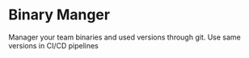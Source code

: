 # Binary Manger
Manager your team binaries and used versions through git. Use same versions in CI/CD pipelines